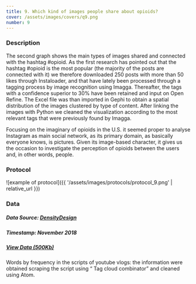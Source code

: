 ```yaml
---
title: 9. Which kind of images people share about opioids?
cover: /assets/images/covers/q9.png
number: 9
---
```

### Description
The second graph shows the main types of images shared and connected with the hashtag #opioid.
As the first research has pointed out that the hashtag #opioid is the most popular (the majority of the posts are connected with it) we therefore downloaded 250 posts with more than 50 likes through Instaloader, and that have lately been processed through a tagging process by image recognition using Imagga. Thereafter, the tags with a confidence superior to 30% have been retained and input on Open Refine. The Excel file was than imported in Gephi to obtain a spatial distribution of the images clustered by type of content. After linking the images with Python we cleaned the visualization according to the most relevant tags that were previously found by Imagga.

Focusing on the imaginary of opioids in the U.S. it seemed proper to analyse Instagram as main social network, as its primary domain, as basically everyone knows, is pictures. Given its image-based character, it gives us the occasion to investigate the perception of opioids between the users and, in other words, people.

### Protocol
![example of protocol]({{ '/assets/images/protocols/protocol_9.png' | relative_url }})


### Data
##### Data Source: [DensityDesign](http://densitydesign.org/)
##### Timestamp: November 2018
##### [View Data (500Kb)](https://drive.google.com/file/d/10dN14xjMPKVMNGqEgVeEfHdCZ7DWqYaF/view?usp=sharing)
Words by frequency in the scripts of youtube vlogs: the information were obtained scraping the script using “ Tag cloud combinator” and cleaned using Atom.
